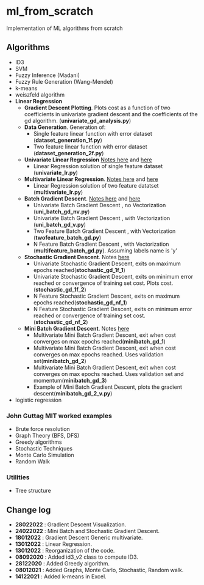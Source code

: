 # ml_from_scratch

Implementation of ML algorithms from scratch

## Algorithms

- ID3
- SVM
- Fuzzy Inference (Madani)
- Fuzzy Rule Generation (Wang-Mendel)
- k-means
- weiszfeld algorithm
- **Linear Regression**
  - **Gradient Descent Plotting**. Plots cost as a function of two coefficients in univariate gradient descent and the coefficients of the gd algorithm. (**univariate_gd_analysis.py**)
  - **Data Generation**. Generation of:
    - Single feature linear function with error dataset (**dataset_generation_1f.py**)
    - Two feature linear function with error dataset (**dataset_generation_2f.py**)
  - **Univariate Linear Regression** [Notes here](https://carmelgafa.com/tags/linear-regression/) and [here](https://carmelgafa.com/post/ml_linearreg_univariatepython/)
    - Linear Regression solution of single feature dataset (**univariate_lr.py**)
  - **Multivariate Linear Regression**. [Notes here](https://carmelgafa.com/post/ml_linearreg_multivariate/) and [here](https://carmelgafa.com/post/ml_linearreg_multivariatepython/)
    - Linear Regression solution of two feature datatset (**multivariate_lr.py**)
  - **Batch Gradient Descent**. [Notes here](https://carmelgafa.com/post/ml_linearreg_gradientdescent/) and [here](https://carmelgafa.com/post/ml_linearreg_multivariatedescent/)
    - Univariate Batch Gradient Descent , no Vectorization (**uni_batch_gd_nv.py**)
    - Univariate Batch Gradient Descent , with Vectorization (**uni_batch_gd_v.py**)
    - Two Feature Batch Gradient Descent , with Vectorization (**twofeature_batch_gd.py**)
    - N Feature Batch Gradient Descent , with Vectorization (**multifeature_batch_gd.py**). Assuming labels name is 'y'
  - **Stochastic Gradient Descent**. Notes [here](https://carmelgafa.com/post/ml_linearreg_stochasticgd/)
    - Univariate Stochastic Gradient Descent, exits on maximum epochs reached(**stochastic_gd_1f_1**)
    - Univariate Stochastic Gradient Descent, exits on minimum error reached or convergence of training set cost. Plots cost. (**stochastic_gd_1f_2**)
    - N Feature Stochastic Gradient Descent, exits on maximum epochs reached(**stochastic_gd_nf_1**)
    - N Feature Stochastic Gradient Descent, exits on minimum error reached or convergence of training set cost.(**stochastic_gd_nf_2**)
  - **Mini Batch Gradient Descent**. Notes [here](https://carmelgafa.com/post/ml_linearreg_minibatchgd/)
    - Multivariate Mini Batch Gradient Descent, exit when cost converges on max epochs reached(**minibatch_gd_1**)
    - Multivariate Mini Batch Gradient Descent,  exit when cost converges on max epochs reached. Uses validation set(**minibatch_gd_2**)
    - Multivariate Mini Batch Gradient Descent,  exit when cost converges on max epochs reached. Uses validation set and momentum(**minibatch_gd_3**)
    - Example of Mini Batch Gradient Descent, plots the gradient descent(**minibatch_gd_2_v.py**)
- logistic regression

### John Guttag MIT worked examples

- Brute force resolution
- Graph Theory (BFS, DFS)
- Greedy algorithms
- Stochastic Techniques
- Monte Carlo Simulation
- Random Walk

### Utilities

- Tree structure

## Change log

- **28022022** : Gradient Descent Visualization.
- **24022022** : Mini Batch and Stochastic Gradient Descent.
- **18012022** : Gradient Descent Generic multivariate.
- **13012022** : Linear Regression.
- **13012022** : Reorganization of the code.
- **08092020** : Added id3_v2 class to compute ID3.
- **28122020** : Added Greedy algorithm.
- **08012021** : Added Graphs, Monte Carlo, Stochastic, Random walk.
- **14122021** : Added k-means in Excel.
